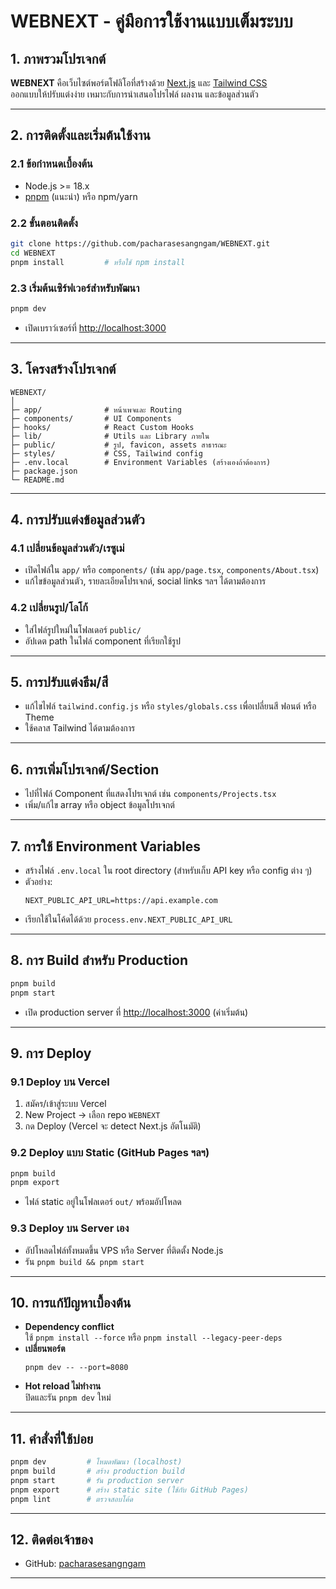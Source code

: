 
# WEBNEXT - คู่มือการใช้งานแบบเต็มระบบ

## 1. ภาพรวมโปรเจกต์

**WEBNEXT** คือเว็บไซต์พอร์ตโฟลิโอที่สร้างด้วย [Next.js](https://nextjs.org/) และ [Tailwind CSS](https://tailwindcss.com/)  
ออกแบบให้ปรับแต่งง่าย เหมาะกับการนำเสนอโปรไฟล์ ผลงาน และข้อมูลส่วนตัว

---

## 2. การติดตั้งและเริ่มต้นใช้งาน

### 2.1 ข้อกำหนดเบื้องต้น

- Node.js >= 18.x
- [pnpm](https://pnpm.io/) (แนะนำ) หรือ npm/yarn

### 2.2 ขั้นตอนติดตั้ง

```bash
git clone https://github.com/pacharasesangngam/WEBNEXT.git
cd WEBNEXT
pnpm install         # หรือใช้ npm install
```

### 2.3 เริ่มต้นเซิร์ฟเวอร์สำหรับพัฒนา

```bash
pnpm dev
```
- เปิดเบราว์เซอร์ที่ [http://localhost:3000](http://localhost:3000)

---

## 3. โครงสร้างโปรเจกต์

```
WEBNEXT/
│
├─ app/              # หน้าเพจและ Routing
├─ components/       # UI Components
├─ hooks/            # React Custom Hooks
├─ lib/              # Utils และ Library ภายใน
├─ public/           # รูป, favicon, assets สาธารณะ
├─ styles/           # CSS, Tailwind config
├─ .env.local        # Environment Variables (สร้างเองถ้าต้องการ)
├─ package.json
└─ README.md
```

---

## 4. การปรับแต่งข้อมูลส่วนตัว

### 4.1 เปลี่ยนข้อมูลส่วนตัว/เรซูเม่

- เปิดไฟล์ใน `app/` หรือ `components/` (เช่น `app/page.tsx`, `components/About.tsx`)
- แก้ไขข้อมูลส่วนตัว, รายละเอียดโปรเจกต์, social links ฯลฯ ได้ตามต้องการ

### 4.2 เปลี่ยนรูป/โลโก้

- ใส่ไฟล์รูปใหม่ในโฟลเดอร์ `public/`
- อัปเดต path ในไฟล์ component ที่เรียกใช้รูป

---

## 5. การปรับแต่งธีม/สี

- แก้ไขไฟล์ `tailwind.config.js` หรือ `styles/globals.css` เพื่อเปลี่ยนสี ฟอนต์ หรือ Theme
- ใช้คลาส Tailwind ได้ตามต้องการ

---

## 6. การเพิ่มโปรเจกต์/Section

- ไปที่ไฟล์ Component ที่แสดงโปรเจกต์ เช่น `components/Projects.tsx`
- เพิ่ม/แก้ไข array หรือ object ข้อมูลโปรเจกต์

---

## 7. การใช้ Environment Variables

- สร้างไฟล์ `.env.local` ใน root directory (สำหรับเก็บ API key หรือ config ต่าง ๆ)
- ตัวอย่าง:
  ```
  NEXT_PUBLIC_API_URL=https://api.example.com
  ```
- เรียกใช้ในโค้ดได้ด้วย `process.env.NEXT_PUBLIC_API_URL`

---

## 8. การ Build สำหรับ Production

```bash
pnpm build
pnpm start
```
- เปิด production server ที่ [http://localhost:3000](http://localhost:3000) (ค่าเริ่มต้น)

---

## 9. การ Deploy

### 9.1 Deploy บน Vercel

1. สมัคร/เข้าสู่ระบบ Vercel
2. New Project → เลือก repo `WEBNEXT`
3. กด Deploy (Vercel จะ detect Next.js อัตโนมัติ)

### 9.2 Deploy แบบ Static (GitHub Pages ฯลฯ)

```bash
pnpm build
pnpm export
```
- ไฟล์ static อยู่ในโฟลเดอร์ `out/` พร้อมอัปโหลด

### 9.3 Deploy บน Server เอง

- อัปโหลดไฟล์ทั้งหมดขึ้น VPS หรือ Server ที่ติดตั้ง Node.js
- รัน `pnpm build && pnpm start`

---

## 10. การแก้ปัญหาเบื้องต้น

- **Dependency conflict**  
  ใช้ `pnpm install --force` หรือ `pnpm install --legacy-peer-deps`
- **เปลี่ยนพอร์ต**
  ```
  pnpm dev -- --port=8080
  ```
- **Hot reload ไม่ทำงาน**  
  ปิดและรัน `pnpm dev` ใหม่

---

## 11. คำสั่งที่ใช้บ่อย

```bash
pnpm dev         # โหมดพัฒนา (localhost)
pnpm build       # สร้าง production build
pnpm start       # รัน production server
pnpm export      # สร้าง static site (ใช้กับ GitHub Pages)
pnpm lint        # ตรวจสอบโค้ด
```

---

## 12. ติดต่อเจ้าของ

- GitHub: [pacharasesangngam](https://github.com/pacharasesangngam)

---

